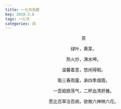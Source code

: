 ```yaml
---
title: 一七令无题
key: 2019.3.6
tags: 一七令
categories: 词
---
```


<p align="center">茶
</p>
<p align="center">绿叶，黄芽。
</p>
<p align="center">热火炒，沸水呷。
</p>
<p align="center">温馨着意，悠闲得暇。
</p>
<p align="center">吸三春雨露，承四季烟霞。
</p>
<p align="center">一壶廻肠荡气，二杯血清肝雅。
</p>
<p align="center">愿比百草治百病，欲做六神映六花。
</p>
